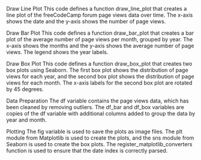 Draw Line Plot
This code defines a function draw_line_plot that creates a line plot of the freeCodeCamp forum page views data over time. The x-axis shows the date and the y-axis shows the number of page views.

Draw Bar Plot
This code defines a function draw_bar_plot that creates a bar plot of the average number of page views per month, grouped by year. The x-axis shows the months and the y-axis shows the average number of page views. The legend shows the year labels.

Draw Box Plot
This code defines a function draw_box_plot that creates two box plots using Seaborn. The first box plot shows the distribution of page views for each year, and the second box plot shows the distribution of page views for each month. The x-axis labels for the second box plot are rotated by 45 degrees.

Data Preparation
The df variable contains the page views data, which has been cleaned by removing outliers. The df_bar and df_box variables are copies of the df variable with additional columns added to group the data by year and month.

Plotting
The fig variable is used to save the plots as image files. The plt module from Matplotlib is used to create the plots, and the sns module from Seaborn is used to create the box plots. The register_matplotlib_converters function is used to ensure that the date index is correctly parsed.